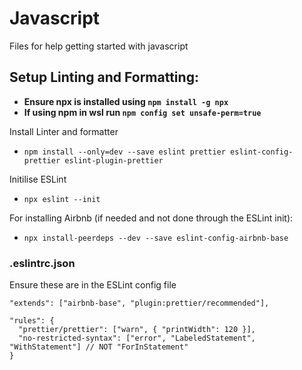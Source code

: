# Javascript
Files for help getting started with javascript

## Setup Linting and Formatting:

- **Ensure npx is installed using ```npm install -g npx```**
- **If using npm in wsl run ```npm config set unsafe-perm=true```**

Install Linter and formatter
- `npm install --only=dev --save eslint prettier eslint-config-prettier eslint-plugin-prettier`

Initilise ESLint
- `npx eslint --init`

For installing Airbnb (if needed and not done through the ESLint init):
- `npx install-peerdeps --dev --save eslint-config-airbnb-base`

### .eslintrc.json

Ensure these are in the ESLint config file

```
"extends": ["airbnb-base", "plugin:prettier/recommended"],
```

```
"rules": {
  "prettier/prettier": ["warn", { "printWidth": 120 }],
  "no-restricted-syntax": ["error", "LabeledStatement", "WithStatement"] // NOT "ForInStatement"
}
```
